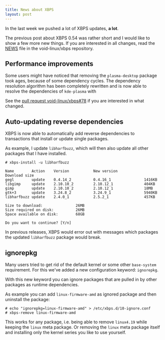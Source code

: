 ```yaml
---
title: News about XBPS
layout: post
---
```


In the last week we pushed a lot of XBPS updates, **a lot**.

The previous post about XBPS 0.54 was rather short and I would like to show a few more new things.
If you are interested in all changes, read the [NEWS](https://github.com/void-linux/xbps/blob/master/NEWS) file in the void-linux/xbps repository.

## Performance improvements

Some users might have noticed that removing the `plasma-desktop` package took ages, because of some dependency cycles.
The dependency resolution algorithm has been completely rewritten and is now able to resolve the dependencies of `kde-plasma` with

See the [pull request void-linux/xbps#78](https://github.com/void-linux/xbps/pull/78) if you are interested in what changed.

## Auto-updating reverse dependencies

XBPS is now able to automatically add reverse dependencies to transactions that install or update single packages.

As example, I update `libharfbuzz`, which will then also update all other packages that I have installed.

```
# xbps-install -u libharfbuzz

Name        Action    Version           New version            Download size
gegl        update    0.4.14_2          0.4.16_1               1416KB
libgimp     update    2.10.10_2         2.10.12_1              404KB
gimp        update    2.10.10_2         2.10.12_1              18MB
gtk+3       update    3.24.8_2          3.24.9_1               5940KB
libharfbuzz update    2.4.0_1           2.5.2_1                457KB

Size to download:               26MB
Size required on disk:          26MB
Space available on disk:        68GB

Do you want to continue? [Y/n]
```

In previous releases, XBPS would error out with messages which packages the updated `libharfbuzz` package would break.

## ignorepkg

Many users tried to get rid of the default kernel or some other `base-system` requirement.
For this we've added a new configuration keyword: `ignorepkg`.

With this new keyword you can ignore packages that are pulled in by other packages as runtime dependencies.

As example you can add `linux-firmware-amd` as ignored package and then uninstall the package:

```
# echo "ignorepkg=linux-firmware-amd" > /etc/xbps.d/10-ignore.conf
# xbps-remove linux-firmware-amd
```

This works for any package, i.e. being able to remove `linux4.19` while keeping the `linux` meta package.
Or removing the `linux` meta package itself and installing only the kernel series you like to use yourself.
